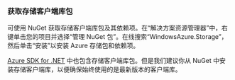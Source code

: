 ﻿### 获取存储客户端库包

可使用 NuGet 获取存储客户端库包及其依赖项。在“解决方案资源管理器”中，右键单击您的项目并选择“管理 NuGet 包”。在线搜索“WindowsAzure.Storage”，然后单击“安装”以安装 Azure 存储包和依赖项。

[Azure SDK for .NET](/downloads/) 中也包含存储客户端库包。但是我们建议你从 NuGet 中安装存储客户端库，以便确保始终使用的是最新版本的客户端库。

<!---HONumber=Mooncake_0516_2016-->